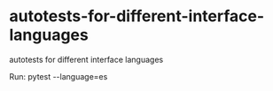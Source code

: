 # autotests-for-different-interface-languages
autotests for different interface languages


Run: pytest --language=es
